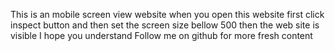 This is an mobile screen view website
when you open this website first click inspect
button and then set the screen size bellow 500
then the web site is visible
I hope you understand 
Follow me on github for more fresh content
